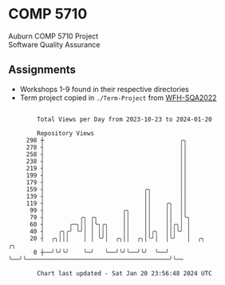 # COMP 5710
Auburn COMP 5710 Project  
Software Quality Assurance

## Assignments
- Workshops 1-9 found in their respective directories
- Term project copied in `./Term-Project` from [WFH-SQA2022](https://github.com/wumphlett/WFH-SQA2022-AUBURN)

```

        Total Views per Day from 2023-10-23 to 2024-01-20

        Repository Views
     298 ┼                                      ╭╮
     278 ┤                                      ││
     258 ┤                                      ││
     238 ┤                                      ││
     219 ┤                                      ││
     199 ┤                                      ││
     179 ┤                                      ││
     159 ┤                            ╭╮        ││
     139 ┤                            ││        ││
     119 ┤                            ││    ╭╮  ││
      99 ┤                      ╭╮    ││    ││  ││
      79 ┤          ╭╮ ╭╮       ││    ││    ││  │╰╮
      60 ┤       ╭─╮││ │╰╮╭╮    ││    ││    ││╭╮│ │
      40 ┤    ╭╮╭╯ ╰╯│ │ │││    ││    ││╭╮  │││╰╯ │
      20 ┤  ╭╮│││    │ │ ╰╯│  ╭╮││  ╭╮│╰╯│  │╰╯   │  ╭╮                                        ╭╮
       0 ┼──╯╰╯╰╯    ╰─╯   ╰──╯╰╯╰──╯╰╯  ╰──╯     ╰──╯╰────────────────────────────────────────╯╰──

        Chart last updated - Sat Jan 20 23:56:48 2024 UTC
        
```
